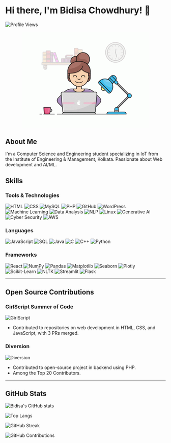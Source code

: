 # Hi there, I'm Bidisa Chowdhury! 👋

![Profile Views](https://komarev.com/ghpvc/?username=BidisaChowdhury&style=flat-square&color=blue)

<div align="center"><img alt="Coding" src="https://github.com/BidisaChowdhury/BidisaChowdhury/blob/main/githubBidisaChowdhury.gif" width="400"></div>

## About Me

I'm a Computer Science and Engineering student specializing in IoT from the Institute of Engineering & Management, Kolkata. Passionate about Web development and AI/ML.


## Skills

### Tools & Technologies
![HTML](https://img.shields.io/badge/HTML5-E34F26?style=for-the-badge&logo=html5&logoColor=white)
![CSS](https://img.shields.io/badge/CSS3-1572B6?style=for-the-badge&logo=css3&logoColor=white)
![MySQL](https://img.shields.io/badge/MySQL-4479A1?style=for-the-badge&logo=mysql&logoColor=white)
![PHP](https://img.shields.io/badge/PHP-777BB4?style=for-the-badge&logo=php&logoColor=white)
![GitHub](https://img.shields.io/badge/GitHub-181717?style=for-the-badge&logo=github&logoColor=white)
![WordPress](https://img.shields.io/badge/WordPress-21759B?style=for-the-badge&logo=wordpress&logoColor=white)
![Machine Learning](https://img.shields.io/badge/Machine%20Learning-3776AB?style=for-the-badge&logo=python&logoColor=white)
![Data Analysis](https://img.shields.io/badge/Data%20Analysis-3776AB?style=for-the-badge&logo=python&logoColor=white)
![NLP](https://img.shields.io/badge/NLP-3776AB?style=for-the-badge&logo=python&logoColor=white)
![Linux](https://img.shields.io/badge/Linux-FCC624?style=for-the-badge&logo=linux&logoColor=black)
![Generative AI](https://img.shields.io/badge/Generative%20AI-4CAF50?style=for-the-badge&logo=ai&logoColor=white)
![Cyber Security](https://img.shields.io/badge/Cyber%20Security-232F3E?style=for-the-badge&logo=security&logoColor=white)
![AWS](https://img.shields.io/badge/AWS-FF9900?style=for-the-badge&logo=amazon-aws&logoColor=white)

### Languages
![JavaScript](https://img.shields.io/badge/JavaScript-F7DF1E?style=for-the-badge&logo=javascript&logoColor=black)
![SQL](https://img.shields.io/badge/SQL-4479A1?style=for-the-badge&logo=sql&logoColor=white)
![Java](https://img.shields.io/badge/Java-ED8B00?style=for-the-badge&logo=java&logoColor=white)
![C](https://img.shields.io/badge/C-A8B9CC?style=for-the-badge&logo=c&logoColor=white)
![C++](https://img.shields.io/badge/C++-00599C?style=for-the-badge&logo=c%2B%2B&logoColor=white)
![Python](https://img.shields.io/badge/Python-3776AB?style=for-the-badge&logo=python&logoColor=white)

### Frameworks
![React](https://img.shields.io/badge/React-61DAFB?style=for-the-badge&logo=react&logoColor=white)
![NumPy](https://img.shields.io/badge/NumPy-013243?style=for-the-badge&logo=numpy&logoColor=white)
![Pandas](https://img.shields.io/badge/Pandas-150458?style=for-the-badge&logo=pandas&logoColor=white)
![Matplotlib](https://img.shields.io/badge/Matplotlib-3776AB?style=for-the-badge&logo=python&logoColor=white)
![Seaborn](https://img.shields.io/badge/Seaborn-3776AB?style=for-the-badge&logo=python&logoColor=white)
![Plotly](https://img.shields.io/badge/Plotly-3F4F75?style=for-the-badge&logo=plotly&logoColor=white)
![Scikit-Learn](https://img.shields.io/badge/Scikit--Learn-F7931E?style=for-the-badge&logo=scikit-learn&logoColor=white)
![NLTK](https://img.shields.io/badge/NLTK-003A70?style=for-the-badge&logo=python&logoColor=white)
![Streamlit](https://img.shields.io/badge/Streamlit-FF4B4B?style=for-the-badge&logo=streamlit&logoColor=white)
![Flask](https://img.shields.io/badge/Flask-000000?style=for-the-badge&logo=flask&logoColor=white)

---

## Open Source Contributions

### GirlScript Summer of Code
![GirlScript](https://img.shields.io/badge/GirlScript%20Summer%20of%20Code-FF4081?style=for-the-badge&logo=girls-who-code&logoColor=white)
- Contributed to repositories on web development in HTML, CSS, and JavaScript, with 3 PRs merged.

### Diversion
![Diversion](https://img.shields.io/badge/Diversion-F39C12?style=for-the-badge&logo=open-source-initiative&logoColor=white)
- Contributed to open-source project in backend using PHP.
- Among the Top 20 Contributors.

---

## GitHub Stats

![Bidisa's GitHub stats](https://github-readme-stats.vercel.app/api?username=BidisaChowdhury&show_icons=true&theme=radical)

![Top Langs](https://github-readme-stats.vercel.app/api/top-langs/?username=BidisaChowdhury&layout=compact&theme=radical)

![GitHub Streak](http://github-readme-streak-stats.herokuapp.com?user=BidisaChowdhury&theme=radical)

![GitHub Contributions](https://github-contributor-stats.vercel.app/api?username=BidisaChowdhury&limit=5&theme=radical&combine_all_yearly_contributions=true)
